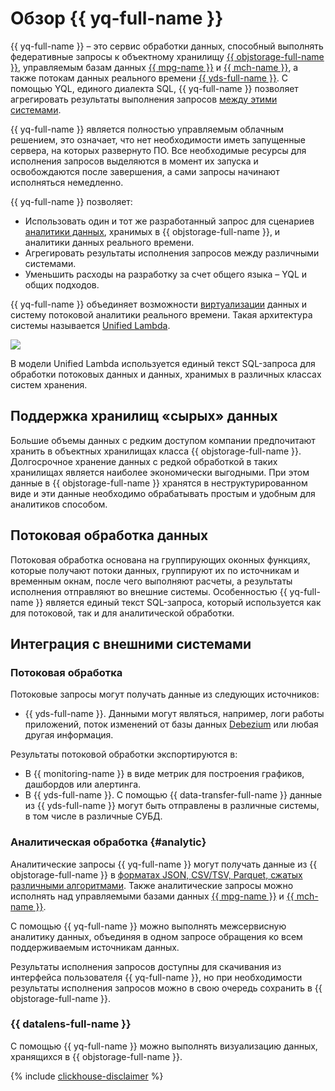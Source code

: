 # Обзор {{ yq-full-name }}

{{ yq-full-name }} – это сервис обработки данных, способный выполнять федеративные запросы к объектному хранилищу [{{ objstorage-full-name }}](../../storage/concepts/index.md), управляемым базам данных [{{ mpg-name }}](https://cloud.yandex.ru/services/managed-postgresql) и [{{ mch-name }}](https://cloud.yandex.ru/services/managed-clickhouse), а также потокам данных реального времени [{{ yds-full-name }}](../../data-streams/concepts/index.md). С помощью YQL, единого диалекта SQL, {{ yq-full-name }} позволяет агрегировать результаты выполнения запросов [между этими системами](../concepts/federated-processing.md).

{{ yq-full-name }} является полностью управляемым облачным решением, это означает, что нет необходимости иметь запущенные сервера, на которых развернуто ПО. Все необходимые ресурсы для исполнения запросов выделяются в момент их запуска и освобождаются после завершения, а сами запросы начинают исполняться немедленно.

{{ yq-full-name }} позволяет:

* Использовать один и тот же разработанный запрос для сценариев [аналитики данных](../../glossary/data-analytics.md), хранимых в {{ objstorage-full-name }}, и аналитики данных реального времени.
* Агрегировать результаты исполнения запросов между различными системами.
* Уменьшить расходы на разработку за счет общего языка – YQL и общих подходов.

{{ yq-full-name }} объединяет возможности [виртуализации](../../glossary/virtualization.md) данных и систему потоковой аналитики реального времени. Такая архитектура системы называется [Unified Lambda](../concepts/unified-processing.md).

![](../../_assets/query/unified-delta.png)

В модели Unified Lambda используется единый текст SQL-запроса для обработки потоковых данных и данных, хранимых в различных классах систем хранения.


## Поддержка хранилищ «сырых» данных

Большие объемы данных с редким доступом компании предпочитают хранить в объектных хранилищах класса {{ objstorage-full-name }}. Долгосрочное хранение данных с редкой обработкой в таких хранилищах является наиболее экономически выгодными. При этом данные в {{ objstorage-full-name }} хранятся в неструктурированном виде и эти данные необходимо обрабатывать простым и удобным для аналитиков способом.

## Потоковая обработка данных

Потоковая обработка основана на группирующих оконных функциях, которые получают потоки данных, группируют их по источникам и временным окнам, после чего выполняют расчеты, а результаты исполнения отправляют во внешние системы. Особенностью {{ yq-full-name }} является единый текст SQL-запроса, который используется как для потоковой, так и для аналитической обработки.

## Интеграция с внешними системами

### Потоковая обработка

Потоковые запросы могут получать данные из следующих источников:

* {{ yds-full-name }}. Данными могут являться, например, логи работы приложений, поток изменений от базы данных [Debezium](../tutorials/debezium.md) или любая другая информация.

Результаты потоковой обработки экспортируются в:

* В {{ monitoring-name }} в виде метрик для построения графиков, дашбордов или алертинга.
* В {{ yds-full-name }}. С помощью {{ data-transfer-full-name }} данные из {{ yds-full-name }} могут быть отправлены в различные системы, в том числе в различные СУБД.

### Аналитическая обработка {#analytic}

Аналитические запросы {{ yq-full-name }} могут получать данные из {{ objstorage-full-name }} в [форматах JSON, CSV/TSV, Parquet, сжатых различными алгоритмами](../sources-and-sinks/formats.md). Также аналитические запросы можно исполнять над управляемыми базами данных [{{ mpg-name }}](https://cloud.yandex.ru/services/managed-postgresql) и [{{ mch-name }}](https://cloud.yandex.ru/services/managed-clickhouse).

С помощью {{ yq-full-name }} можно выполнять межсервисную аналитику данных, объединяя в одном запросе обращения ко всем поддерживаемым источникам данных.

Результаты исполнения запросов доступны для скачивания из интерфейса пользователя {{ yq-full-name }}, но при необходимости результаты исполнения запросов можно в свою очередь сохранить в {{ objstorage-full-name }}.

### {{ datalens-full-name }}
С помощью {{ yq-full-name }} можно выполнять визуализацию данных, хранящихся в {{ objstorage-full-name }}.

{% include [clickhouse-disclaimer](../../_includes/clickhouse-disclaimer.md) %}
